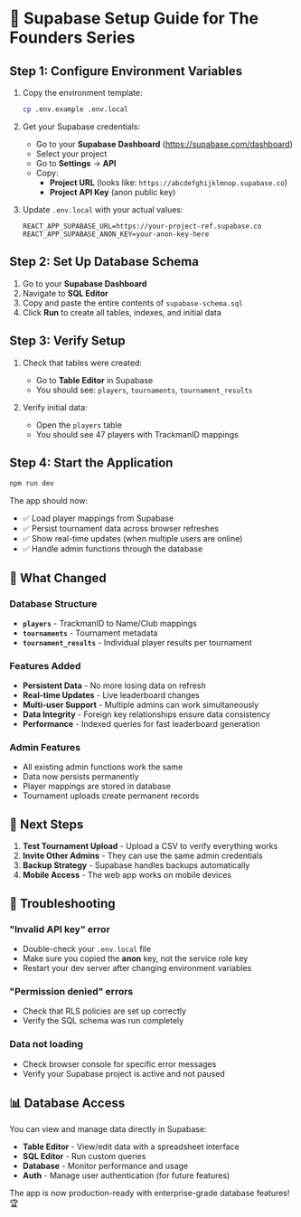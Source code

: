 # 🚀 Supabase Setup Guide for The Founders Series

## Step 1: Configure Environment Variables

1. Copy the environment template:
   ```bash
   cp .env.example .env.local
   ```

2. Get your Supabase credentials:
   - Go to your **Supabase Dashboard** (https://supabase.com/dashboard)
   - Select your project
   - Go to **Settings** → **API**
   - Copy:
     - **Project URL** (looks like: `https://abcdefghijklmnop.supabase.co`)
     - **Project API Key** (anon public key)

3. Update `.env.local` with your actual values:
   ```env
   REACT_APP_SUPABASE_URL=https://your-project-ref.supabase.co
   REACT_APP_SUPABASE_ANON_KEY=your-anon-key-here
   ```

## Step 2: Set Up Database Schema

1. Go to your **Supabase Dashboard**
2. Navigate to **SQL Editor**
3. Copy and paste the entire contents of `supabase-schema.sql`
4. Click **Run** to create all tables, indexes, and initial data

## Step 3: Verify Setup

1. Check that tables were created:
   - Go to **Table Editor** in Supabase
   - You should see: `players`, `tournaments`, `tournament_results`

2. Verify initial data:
   - Open the `players` table
   - You should see 47 players with TrackmanID mappings

## Step 4: Start the Application

```bash
npm run dev
```

The app should now:
- ✅ Load player mappings from Supabase
- ✅ Persist tournament data across browser refreshes
- ✅ Show real-time updates (when multiple users are online)
- ✅ Handle admin functions through the database

## 🔧 What Changed

### Database Structure
- **`players`** - TrackmanID to Name/Club mappings
- **`tournaments`** - Tournament metadata
- **`tournament_results`** - Individual player results per tournament

### Features Added
- **Persistent Data** - No more losing data on refresh
- **Real-time Updates** - Live leaderboard changes
- **Multi-user Support** - Multiple admins can work simultaneously
- **Data Integrity** - Foreign key relationships ensure data consistency
- **Performance** - Indexed queries for fast leaderboard generation

### Admin Features
- All existing admin functions work the same
- Data now persists permanently
- Player mappings are stored in database
- Tournament uploads create permanent records

## 🎯 Next Steps

1. **Test Tournament Upload** - Upload a CSV to verify everything works
2. **Invite Other Admins** - They can use the same admin credentials
3. **Backup Strategy** - Supabase handles backups automatically
4. **Mobile Access** - The web app works on mobile devices

## 🚨 Troubleshooting

### "Invalid API key" error
- Double-check your `.env.local` file
- Make sure you copied the **anon** key, not the service role key
- Restart your dev server after changing environment variables

### "Permission denied" errors
- Check that RLS policies are set up correctly
- Verify the SQL schema was run completely

### Data not loading
- Check browser console for specific error messages
- Verify your Supabase project is active and not paused

## 📊 Database Access

You can view and manage data directly in Supabase:
- **Table Editor** - View/edit data with a spreadsheet interface
- **SQL Editor** - Run custom queries
- **Database** - Monitor performance and usage
- **Auth** - Manage user authentication (for future features)

The app is now production-ready with enterprise-grade database features! 🏆